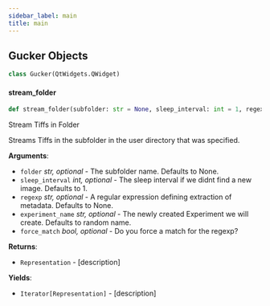 ```yaml
---
sidebar_label: main
title: main
---
```


## Gucker Objects

```python
class Gucker(QtWidgets.QWidget)
```

#### stream\_folder

```python
def stream_folder(subfolder: str = None, sleep_interval: int = 1, regexp: str = "(?P<magnification>[^x]*)x(?P<sample>[^_]*)__w(?P<channel_index>[0-9]*)(?P<channel_name>[^-]*)-(?P<wavelength>[^_]*)_s(?P<sample_index>[0-9]*)_t(?P<time_index>[0-9]*).TIF", experiment: ExperimentFragment = None, force_match=False) -> RepresentationFragment
```

Stream Tiffs in Folder

Streams Tiffs in the subfolder in the user directory that was specified.

**Arguments**:

- `folder` _str, optional_ - The subfolder name. Defaults to None.
- `sleep_interval` _int, optional_ - The sleep interval if we didnt find a new image. Defaults to 1.
- `regexp` _str, optional_ - A regular expression defining extraction of metadata. Defaults to None.
- `experiment_name` _str, optional_ - The newly created Experiment we will create. Defaults to random name.
- `force_match` _bool, optional_ - Do you force a match for the regexp?
  

**Returns**:

- `Representation` - [description]
  

**Yields**:

- `Iterator[Representation]` - [description]

